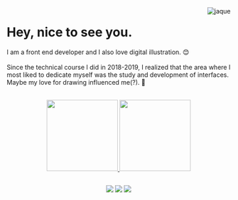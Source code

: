 
<img align="right" alt="jaque" src="https://media.discordapp.net/attachments/715772667290189917/872633363352137768/jaque.gif?width=185&height=185">

# Hey, nice to see you.

I am a front end developer and I also love digital illustration. 😊
<br><br>
Since the technical course I did in 2018-2019, I realized that the area
where I most liked to dedicate myself was the study and development of interfaces. Maybe my love for drawing influenced me(?). 🤔

<br>

<div align="center">
  <a href="https://github.com/jaquelineadan">
	<img height="160em" src="https://github-readme-stats.vercel.app/api/?username=jaquelineadan&theme=dracula&border_radius=6&hide=prs,issues"/>
  <img height="160em" src="https://github-readme-stats.vercel.app/api/top-langs/?username=jaquelineadan&layout=compact&langs_count=7&theme=dracula&border_radius=6"/>
</div>
	
## 
<div align="center"> 
  <a href="https://www.linkedin.com/in/jaquelineadan" target="_blank"><img src="https://img.shields.io/badge/-LinkedIn-%230077B5?style=for-the-badge&logo=linkedin&logoColor=white" target="_blank"></a>
	<a href="https://www.instagram.com/jaqueadan_" target="_blank"><img src="https://img.shields.io/badge/-Instagram-%23E4405F?style=for-the-badge&logo=instagram&logoColor=white" target="_blank"></a>
  <a href = "mailto:jaqueline.adan2002@gmail.com"><img src="https://img.shields.io/badge/-Gmail-%23333?style=for-the-badge&logo=gmail&logoColor=white" target="_blank"></a>
</div>
